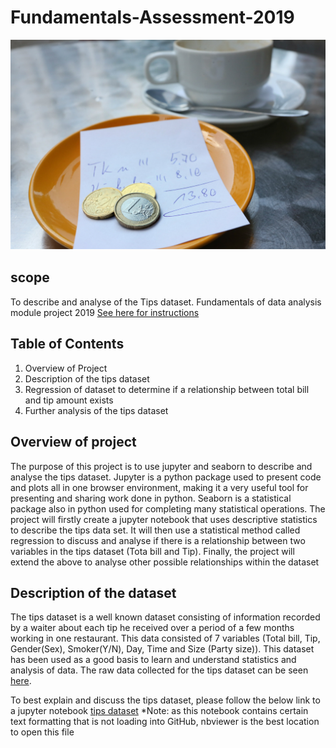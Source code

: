 # Fundamentals-Assessment-2019
![tipping](/Images/tipping.png)
## scope
To describe and analyse of the Tips dataset. Fundamentals of data analysis module project 2019
[See here for instructions](https://github.com/ianmcloughlin/project-2019-fundda/raw/master/project.pdf)
## Table of Contents
1. Overview of Project
2. Description of the tips dataset
3. Regression of dataset to determine if a relationship between total bill and tip amount exists
4. Further analysis of the tips dataset

## Overview of project
The purpose of this project is to use jupyter and seaborn to describe and analyse the tips dataset. Jupyter is a python package used to present code and plots all in one browser environment, making it a very useful tool for presenting and sharing work done in python. Seaborn is a statistical package also in python used for completing many statistical operations. The project will firstly create a jupyter notebook that uses descriptive statistics to describe the tips data set. It will then use a statistical method called regression to discuss and analyse if there is a relationship between two variables in the tips dataset (Tota bill and Tip). Finally, the project will extend the above to analyse other possible relationships within the dataset

## Description of the dataset
The tips dataset is a well known dataset consisting of information recorded by a waiter about each tip he received over a period of a few months working in one restaurant. This data consisted of 7 variables (Total bill, Tip, Gender(Sex), Smoker(Y/N), Day, Time and Size (Party size)). This dataset has been used as a good basis to learn and understand statistics and analysis of data. The raw data collected for the tips dataset can be seen [here](/Data/tips.csv).

To best explain and discuss the tips dataset, please follow the below link to a jupyter notebook
[tips dataset](https://nbviewer.jupyter.org/github/BarryClarke/Fundamentals---Assessment-2019/blob/master/Tips%20dataset.ipynb)
*Note: as this notebook contains certain text formatting that is not loading into GitHub, nbviewer is the best location to open this file







